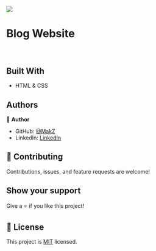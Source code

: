 

![](https://img.shields.io/badge/Microverse-blueviolet)

<h1>Blog Website<h1>

<img src="https://lh3.googleusercontent.com/pw/ACtC-3fb13WvHpWVapPUPjUS1EYFNGGRySbXM_ML0I1xkUkLKnrK_Xk-aBoRP5z-fdBxeOi_woA4q53b1la7afsdbGEKyeRv0pgfIrq7LOewblxDVPSpIr-4T34ZP-uiBQWNVP6G3twbgYEemjW0qKmpfDAF=w1900-h937-no?authuser=0" alt="">

## Built With

- HTML & CSS

## Authors

👤 **Author**

- GitHub: [@MakZ](https://github.com/MakZ)
- LinkedIn: [LinkedIn](https://www.linkedin.com/in/maksymilian-zuzel-70101a174/)

## 🤝 Contributing

Contributions, issues, and feature requests are welcome!

## Show your support

Give a ⭐️ if you like this project!


## 📝 License

This project is [MIT](lic.url) licensed.
